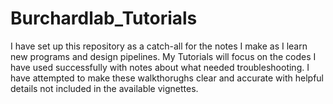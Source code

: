 # Burchardlab_Tutorials

I have set up this repository as a catch-all for the notes I make as I learn new programs and design pipelines. My Tutorials will focus on the codes I have used successfully with notes about what needed troubleshooting. I have attempted to make these walkthorughs clear and accurate with helpful details not included in the available vignettes.
